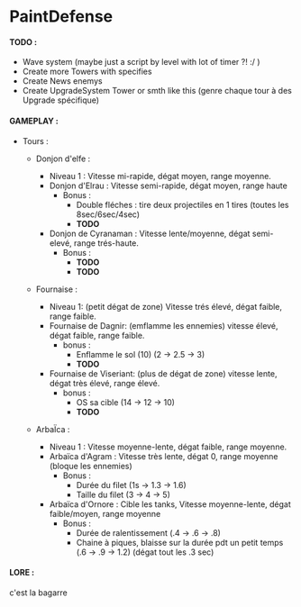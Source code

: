 # PaintDefense

#### **TODO** :
- Wave system (maybe just a script by level with lot of timer ?! :/ )
- Create more Towers with specifies
- Create News enemys
- Create UpgradeSystem Tower or smth like this (genre chaque tour à des Upgrade spécifique)

#### **GAMEPLAY** :
 - Tours :
    - Donjon d'elfe : 
        - Niveau 1 : Vitesse mi-rapide, dégat moyen, range moyenne.
        - Donjon d'Elrau : Vitesse semi-rapide, dégat moyen, range haute
            - Bonus : 
                - Double fléches : tire deux projectiles en 1 tires (toutes les 8sec/6sec/4sec)
                - **TODO**
        - Donjon de Cyranaman : Vitesse lente/moyenne, dégat semi-elevé, range trés-haute.
            - Bonus : 
                - **TODO**
                - **TODO**

    - Fournaise : 
        - Niveau 1: (petit dégat de zone) Vitesse trés élevé, dégat faible, range faible.
        - Fournaise de Dagnir: (emflamme les ennemies) vitesse élevé, dégat faible, range faible.
            - bonus :
                - Enflamme le sol (10) (2 -> 2.5 -> 3) 
                - **TODO**
        - Fournaise de Viseriant: (plus de dégat de zone) vitesse lente, dégat très élevé, range élevé.
            - bonus :
                - OS sa cible (14 -> 12 -> 10)
                - **TODO**

    - ArbaÏca : 
        - Niveau 1 : Vitesse moyenne-lente, dégat faible, range moyenne.
        - Arbaïca d'Agram : Vitesse très lente, dégat 0, range moyenne (bloque les ennemies)
            - Bonus : 
                - Durée du filet (1s -> 1.3 -> 1.6)
                - Taille du filet (3 -> 4 -> 5)
        - Arbaïca d'Ornore : Cible les tanks, Vitesse moyenne-lente, dégat faible/moyen, range moyenne
            - Bonus : 
                - Durée de ralentissement (.4 -> .6 -> .8)
                - Chaine à piques, blaisse sur la durée pdt un petit temps (.6 -> .9 -> 1.2) (dégat tout les .3 sec)

#### **LORE** :
c'est la bagarre
